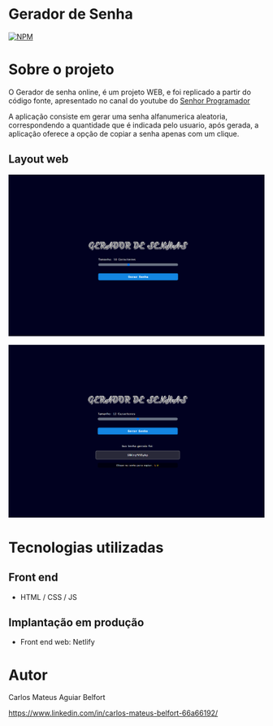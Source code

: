 # Gerador de Senha
[![NPM](https://img.shields.io/github/license/Mateus-Belfort/Gerador_de_Senha)](https://github.com/Mateus-Belfort/Gerador_de_Senha/blob/main/LICENSE) 

# Sobre o projeto


O Gerador de senha online, é um projeto WEB, e foi replicado a partir do código fonte, apresentado no canal do youtube do [Senhor Programador](https://www.youtube.com/watch?v=i6t2jaRxos4 "link do canal do Senhor Programador")

A aplicação consiste em gerar uma senha alfanumerica aleatoria, correspondendo a quantidade que é indicada pelo usuario, após gerada, a aplicação oferece a opção de copiar a senha apenas com um clique.

## Layout web
![Web 1](https://github.com/Mateus-Belfort/Gerador_de_Senha/blob/main/img/Tela_01.png)

![Web 2](https://github.com/Mateus-Belfort/Gerador_de_Senha/blob/main/img/Tela_02.png)


# Tecnologias utilizadas

## Front end
- HTML / CSS / JS

## Implantação em produção

- Front end web: Netlify


# Autor

Carlos Mateus Aguiar Belfort

https://www.linkedin.com/in/carlos-mateus-belfort-66a66192/
